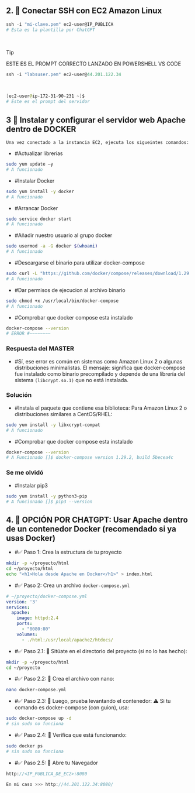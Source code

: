 ## 2. 🔹 Conectar SSH con EC2 Amazon Linux 

```powershell
ssh -i "mi-clave.pem" ec2-user@IP_PUBLICA
# Esta es la plantilla por ChatGPT
```
<br>

> [!TIP]
> ESTE ES EL PROMPT CORRECTO LANZADO EN POWERSHELL VS CODE

```powershell
ssh -i "labsuser.pem" ec2-user@44.201.122.34
```
<br>

```powershell
[ec2-user@ip-172-31-90-231 ~]$ 
# Este es el prompt del servidor
```
## 3 🔹 Instalar y configurar el servidor web Apache dentro de DOCKER
    Una vez conectado a la instancia EC2, ejecuta los sigueintes comandos:

- #Actualizar librerias

```bash
sudo yum update –y
# A funcionado
```
- #Instalar Docker

```bash
sudo yum install -y docker
# A funcionado
```

- #Arrancar Docker

```bash
sudo service docker start
# A funcionado
```

- #Añadir nuestro usuario al grupo docker

```bash
sudo usermod -a -G docker $(whoami)
# A funcionado
```

- #Descargarse el binario para utilizar docker-compose

```bash
sudo curl -L "https://github.com/docker/compose/releases/download/1.29.2/docker-compose-$(uname -s)-$(uname -m)" -o /usr/local/bin/docker-compose
# A funcionado
```

- #Dar permisos de ejecucion al archivo binario

```bash
sudo chmod +x /usr/local/bin/docker-compose
# A funcionado
```

- #Comprobar que docker compose esta instalado

```bash
docker-compose --version
# ERROR #~~~~~~~~
```

### Respuesta del MASTER

- #Sí, ese error es común en sistemas como Amazon Linux 2 o algunas distribuciones minimalistas. El mensaje:
significa que docker-compose fue instalado como binario precompilado y depende de una librería del sistema `(libcrypt.so.1)` que no está instalada.

### Solución

- #Instala el paquete que contiene esa biblioteca:
Para Amazon Linux 2 o distribuciones similares a CentOS/RHEL:

```bash
sudo yum install -y libxcrypt-compat
# A funcionado
```

- #Comprobar que docker compose esta instalado

```bash
docker-compose --version
# A Funcionado []$ docker-compose version 1.29.2, build 5becea4c
```

### Se me olvidó

- #Instalar pip3
```bash
sudo yum install -y python3-pip
# A funcionado []$ pip3 --version
```

## 4. 🔹 OPCIÓN POR CHATGPT: Usar Apache dentro de un contenedor Docker (recomendado si ya usas Docker)

- #✅ Paso 1: Crea la estructura de tu proyecto

```bash
mkdir -p ~/proyecto/html
cd ~/proyecto/html
echo "<h1>Hola desde Apache en Docker</h1>" > index.html
```

- #✅ Paso 2: Crea un archivo `docker-compose.yml`

```yaml
# ~/proyecto/docker-compose.yml
version: '3'
services:
  apache:
    image: httpd:2.4
    ports:
      - "8080:80"
    volumes:
      - ./html:/usr/local/apache2/htdocs/
```

- #✅ Paso 2.1: 📂 Sitúate en el directorio del proyecto (si no lo has hecho):

```bash
mkdir -p ~/proyecto/html
cd ~/proyecto
```

- #✅ Paso 2.2: 📝 Crea el archivo con nano:

```bash
nano docker-compose.yml
```

- #✅ Paso 2.3: 🧪 Luego, prueba levantando el contenedor: ⚠️ Si tu comando es docker-compose (con guion), usa:

```bash
sudo docker-compose up -d
# sin sudo no funciona
```

- #✅ Paso 2.4: 🧾 Verifica que está funcionando:

```bash
sudo docker ps
# sin sudo no funciona
```

- #✅ Paso 2.5: 🧭 Abre tu Navegador

```cpp
http://<IP_PUBLICA_DE_EC2>:8080

En mi caso >>> http://44.201.122.34:8080/
```